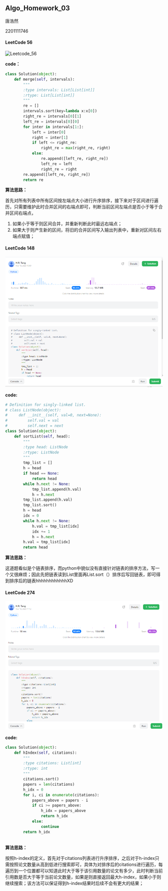 ## AIgo_Homework_03

唐浩然 

2201111746



#### LeetCode 56

![Leetcode_56](./pic/Leetcode_2656.png)

**code：**

```python
class Solution(object):
    def merge(self, intervals):
        """
        :type intervals: List[List[int]]
        :rtype: List[List[int]]
        """
        re = []
        intervals.sort(key=lambda x:x[0])
        right_re = intervals[0][1]
        left_re = intervals[0][0]
        for inter in intervals[1:]:
            left = inter[0]
            right = inter[1]
            if left <= right_re:
                right_re = max(right_re, right)
            else:
                re.append([left_re, right_re])
                left_re = left
                right_re = right
        re.append([left_re, right_re])
        return re
```

**算法思路：**

首先对所有列表中所有区间按左端点大小进行升序排序，接下来对于区间进行遍历，只需要维护此时合并区间的右端点即可，判断当前区间左端点是否小于等于合并区间右端点，

1. 如果小于等于则区间合并，并重新判断此时最远右端点；
2. 如果大于则产生新的区间，将旧的合并区间写入输出列表中，重新对区间左右端点赋值；

#### LeetCode 148

![Leetcode_148](./pic/Leetcode_148.png)

**code:**

```python
# Definition for singly-linked list.
# class ListNode(object):
#     def __init__(self, val=0, next=None):
#         self.val = val
#         self.next = next
class Solution(object):
    def sortList(self, head):
        """
        :type head: ListNode
        :rtype: ListNode
        """
        tmp_list = []
        h = head
        if head == None:
            return head
        while h.next != None:
            tmp_list.append(h.val)
            h = h.next
        tmp_list.append(h.val)
        tmp_list.sort()
        h = head
        idx = 0
        while h.next != None:
            h.val = tmp_list[idx]
            idx += 1
            h = h.next
        h.val = tmp_list[idx]
        return head
```

**算法思路：**

这道题看似是个链表排序，而python中貌似没有直接针对链表的排序方法，写一个又很麻烦；因此先把链表读到List里面再List.sort（）排序后写回链表，即可得到排序后的链表hhhhhhhhhhhhXD

#### LeetCode 274

![Leetcode_274](./pic/Leetcode_274.png)

**code:**

```python
class Solution(object):
    def hIndex(self, citations):
        """
        :type citations: List[int]
        :rtype: int
        """
        citations.sort()
        papers = len(citations)
        h_idx = 0
        for i, ci in enumerate(citations):
            papers_above = papers - i
            if ci >= papers_above:
                h_idx = papers_above
                return h_idx
            else:
                continue
        return h_idx
            
```

**算法思路：**

按照h-index的定义，首先对于citations列表进行升序排序，之后对于h-index只需按照论文数量从高到低进行搜索即可，具体为对排序后的citations进行遍历，每遍历到一个位置都可以知道此时大于等于该引用数量的论文有多少，此时判断当前引用数是否大于等于当前论文数量，如果是则直接返回最大h-index，如果小于则继续搜索；该方法可以保证得到h-index结果时后续不会有更大的结果；


